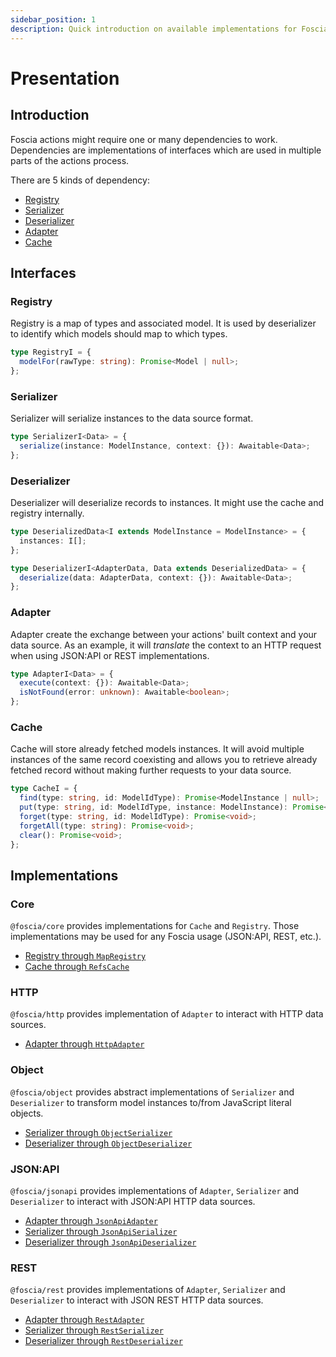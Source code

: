 ```yaml
---
sidebar_position: 1
description: Quick introduction on available implementations for Foscia.
---
```


# Presentation

## Introduction

Foscia actions might require one or many dependencies to work. Dependencies are
implementations of interfaces which are used in multiple parts of the actions
process.

There are 5 kinds of dependency:

- [Registry](#registry)
- [Serializer](#serializer)
- [Deserializer](#deserializer)
- [Adapter](#adapter)
- [Cache](#cache)

## Interfaces

### Registry

Registry is a map of types and associated model. It is used by deserializer to
identify which models should map to which types.

```typescript
type RegistryI = {
  modelFor(rawType: string): Promise<Model | null>;
};
```

### Serializer

Serializer will serialize instances to the data source format.

```typescript
type SerializerI<Data> = {
  serialize(instance: ModelInstance, context: {}): Awaitable<Data>;
};
```

### Deserializer

Deserializer will deserialize records to instances. It might use the cache and
registry internally.

```typescript
type DeserializedData<I extends ModelInstance = ModelInstance> = {
  instances: I[];
};

type DeserializerI<AdapterData, Data extends DeserializedData> = {
  deserialize(data: AdapterData, context: {}): Awaitable<Data>;
};
```

### Adapter

Adapter create the exchange between your actions' built context and your data
source. As an example, it will _translate_ the context to an HTTP request when
using JSON:API or REST implementations.

```typescript
type AdapterI<Data> = {
  execute(context: {}): Awaitable<Data>;
  isNotFound(error: unknown): Awaitable<boolean>;
};
```

### Cache

Cache will store already fetched models instances. It will avoid multiple
instances of the same record coexisting and allows you to retrieve already
fetched record without making further requests to your data source.

```typescript
type CacheI = {
  find(type: string, id: ModelIdType): Promise<ModelInstance | null>;
  put(type: string, id: ModelIdType, instance: ModelInstance): Promise<void>;
  forget(type: string, id: ModelIdType): Promise<void>;
  forgetAll(type: string): Promise<void>;
  clear(): Promise<void>;
};
```

## Implementations

### Core

`@foscia/core` provides implementations for `Cache` and `Registry`. Those
implementations may be used for any Foscia usage (JSON:API, REST, etc.).

- [Registry through `MapRegistry`](/docs/guides/implementations/core#mapregistry)
- [Cache through `RefsCache`](/docs/guides/implementations/core#refscache)

### HTTP

`@foscia/http` provides implementation of `Adapter` to interact with HTTP data
sources.

- [Adapter through `HttpAdapter`](/docs/guides/implementations/http#httpadapter)

### Object

`@foscia/object` provides abstract implementations of `Serializer` and
`Deserializer` to transform model instances to/from JavaScript literal objects.

- [Serializer through `ObjectSerializer`](/docs/guides/implementations/object#objectserializer)
- [Deserializer through `ObjectDeserializer`](/docs/guides/implementations/object#objectdeserializer)

### JSON:API

`@foscia/jsonapi` provides implementations of `Adapter`, `Serializer` and
`Deserializer` to interact with JSON:API HTTP data sources.

- [Adapter through `JsonApiAdapter`](/docs/guides/implementations/jsonapi#jsonapiadapter)
- [Serializer through `JsonApiSerializer`](/docs/guides/implementations/jsonapi#jsonapiserializer)
- [Deserializer through `JsonApiDeserializer`](/docs/guides/implementations/jsonapi#jsonapideserializer)

### REST

`@foscia/rest` provides implementations of `Adapter`, `Serializer` and
`Deserializer` to interact with JSON REST HTTP data sources.

- [Adapter through `RestAdapter`](/docs/guides/implementations/rest#restadapter)
- [Serializer through `RestSerializer`](/docs/guides/implementations/rest#restserializer)
- [Deserializer through `RestDeserializer`](/docs/guides/implementations/rest#restdeserializer)
